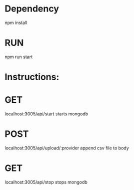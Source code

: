 # Dependency
npm install

# RUN
npm run start

# Instructions: 
# GET
localhost:3005/api/start
starts mongodb

# POST
localhost:3005/api/upload/:provider
append csv file to body

# GET
localhost:3005/api/stop
stops mongodb
